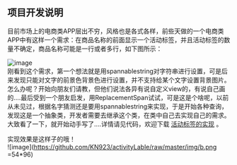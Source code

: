 ## 项目开发说明  

目前市场上的电商类APP层出不穷，风格也是各式各样，前些天做的一个电商类APP中有这样一个需求：在商品名称的前面显示一个活动标签，并且活动标签的数量不确定，商品名称可能是一行或者多行，如下图所示：  

![image](https://github.com/KN923/activityLable/raw/master/img/a.png)  
刚看到这个需求，第一个想法就是用spannablestring对字符串进行设置，可是后来发现只能对文字的前景色背景色进行设置，并不支持给某个文字设置背景图片。怎么办呢？开始向朋友们请教，但他们说法各异有说自定义view的，有说自己画的....最后受到一个朋友启发，用ReplacementSpan试试，可是这是个啥呢，以前从未见过，根据名字猜测还是要用spannablestring来实现，于是开始各种查询，发现这是一个抽象类，开发者需要去继承这个类，在类中自己去实现自己的需求。大致看了一下，就开始动手写了....详情请见代码，欢迎下载 [活动标签的实现](https://github.com/KN923/activityLable.git) 。  

实现效果是这样子的哦！  
![image](https://github.com/KN923/activityLable/raw/master/img/b.png =54*96)

